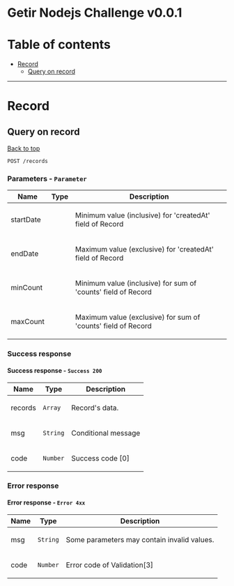<a name="top"></a>
# Getir Nodejs Challenge v0.0.1



# Table of contents

- [Record](#Record)
  - [Query on record](#Query-on-record)

___


# <a name='Record'></a> Record

## <a name='Query-on-record'></a> Query on record
[Back to top](#top)

```
POST /records
```

### Parameters - `Parameter`

| Name     | Type       | Description                           |
|----------|------------|---------------------------------------|
| startDate |  | <p>Minimum value (inclusive) for 'createdAt' field of Record</p> |
| endDate |  | <p>Maximum value (exclusive) for 'createdAt' field of Record</p> |
| minCount |  | <p>Minimum value (inclusive) for sum of 'counts' field of Record</p> |
| maxCount |  | <p>Maximum value (exclusive) for sum of 'counts' field of Record</p> |

### Success response

#### Success response - `Success 200`

| Name     | Type       | Description                           |
|----------|------------|---------------------------------------|
| records | `Array` | <p>Record's data.</p> |
| msg | `String` | <p>Conditional message</p> |
| code | `Number` | <p>Success code [0]</p> |

### Error response

#### Error response - `Error 4xx`

| Name     | Type       | Description                           |
|----------|------------|---------------------------------------|
| msg | `String` | <p>Some parameters may contain invalid values.</p> |
| code | `Number` | <p>Error code of Validation[3]</p> |

